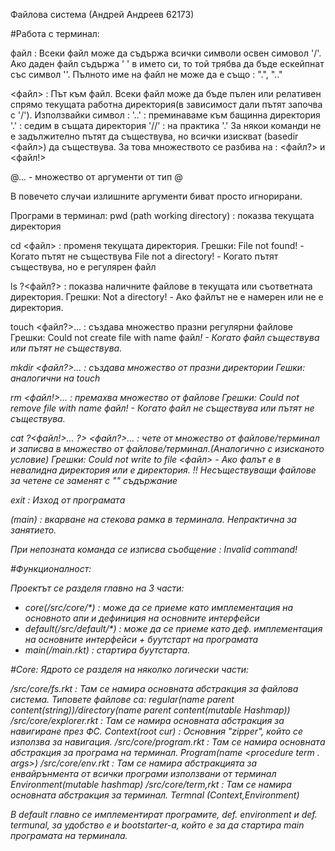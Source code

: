 Файлова система (Андрей Андреев 62173)

#Работа с терминал:

файл : Всеки файл може да съдържа всички символи освен симовол '/'. Ако даден файл съдържа ' ' в името си,
то той трябва да бъде  ескейпнат със символ '\'. Пълното име на файл не може да е също : ".", ".." 

<файл> : Път към файл. Всеки файл може да бъде пълен или релативен спрямо текущата работна директория(в зависимост дали пътят започва с '/'). Използвайки символ :
'..' : преминаваме към бащинна директория
'.' : седим в същата директория
'//' : на практика '.'
За някои команди не е задължително пътят да съществува, но всички изискват (basedir <файл>) да съществува.
За това множеството се разбива на : <файл?> и <файл!>

@... - множество от аргументи от тип @

В повечето случаи излишните аргументи биват просто игнорирани.

Програми в терминал:
pwd (path working directory) : показва текущата директория

cd <файл> : променя текущата директория.
    Грешки:
      File not found! - Когато пътят не съществува
      File not a directory! - Когато пътят съществува, но е регулярен файл


ls ?<файл?> : показва наличните файлове в текущата или съответната директория.
    Грешки:
      Not a directory! - Ако файлът не е намерен или не е директория.

touch <файл?>... : създава множество празни регулярни файлове
    Грешки:
      Could not create file with name файл<i>! - Когато файл съществува или пътят не съществува.

mkdir <файл?>... : създава множество от празни директории
    Гешки: аналогични на touch

rm <файл!>... : премахва множество от файлове
    Грешки: 
      Could not remove file with name файл<i>! - Когато файл не съществува или пътят не съществува.


cat ?<файл!>... ?> <файл?>... : чете от множество от файлове/терминал и записва в множество от файлове/терминал.(Аналогично с изисканото условие)
    Грешки: Could not write to file <файл> - Ако фалът е в невалидна директория или е директория.
    !! Несъществуващи файлове за четене се заменят с "" съдържание

exit : Изход от програмата

(main) : вкарване на стекова рамка в терминала. Непрактична за занятието.

При непозната команда се изписва съобщение : Invalid command!

#Функционалност:

Проектът се разделя главно на 3 части:
- core(/src/core/*) : може да се приеме като имплементация на основното апи и дефиниция на основните интерфейси
- default(/src/default/*) : може да се приеме като деф. имплементация на основните интерфейси + буутстарт на програмата
- main(/main.rkt) : стартира буутстарта.

#Core:
Ядрото се разделя на няколко логически части:

/src/core/fs.rkt : 
    Там се намира основната абстракция за файлова система.
    Типовете файлове са: regular(name parent content(string))/directory(name parent content(mutable Hashmap<file>))
/src/core/explorer.rkt : 
    Там се намира основната абстракция за навигиране през ФС.
    Context(root cur) : Основния "zipper", който се използва за навигация.
/src/core/program.rkt :
    Там се намира основната абстракция за програма на терминал.
    Program(name <procedure term . args>)
/src/core/env.rkt :
    Там се намира абстракцията за енвайрънмента от всички програми използвани от терминал
    Environment(mutable hashmap<program>)
/src/core/term,rkt :
    Там се намира основната абстракция за терминал.
    Termnal (Context,Environment)

В default главно се имплементират програмите, def. environment и def. termunal, за удобство
е и bootstarter-а, който е за да стартира main програмата на терминала.


